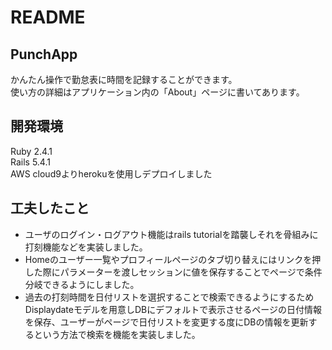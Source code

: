 # README

## PunchApp
かんたん操作で勤怠表に時間を記録することができます。  
使い方の詳細はアプリケーション内の「About」ページに書いてあります。  

## 開発環境
Ruby 2.4.1  
Rails 5.4.1  
AWS cloud9よりherokuを使用しデプロイしました　　

## 工夫したこと
- ユーザのログイン・ログアウト機能はrails tutorialを踏襲しそれを骨組みに打刻機能などを実装しました。
- Homeのユーザー一覧やプロフィールページのタブ切り替えにはリンクを押した際にパラメーターを渡しセッションに値を保存することでページで条件分岐できるようにしました。  
- 過去の打刻時間を日付リストを選択することで検索できるようにするためDisplaydateモデルを用意しDBにデフォルトで表示させるページの日付情報を保存、ユーザーがページで日付リストを変更する度にDBの情報を更新するという方法で検索を機能を実装しました。
